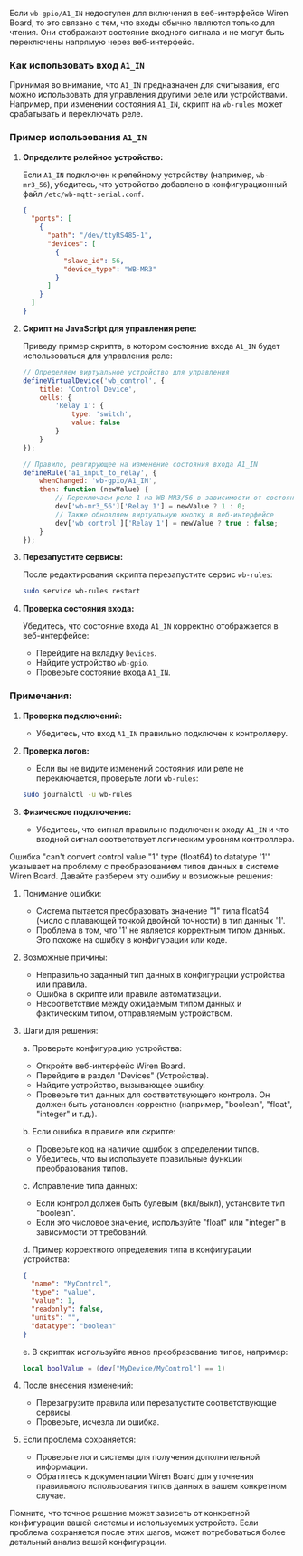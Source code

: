 Если `wb-gpio/A1_IN` недоступен для включения в веб-интерфейсе Wiren Board, то это связано с тем, что входы обычно являются только для чтения. Они отображают состояние входного сигнала и не могут быть переключены напрямую через веб-интерфейс. 

### Как использовать вход `A1_IN`

Принимая во внимание, что `A1_IN` предназначен для считывания, его можно использовать для управления другими реле или устройствами. Например, при изменении состояния `A1_IN`, скрипт на `wb-rules` может срабатывать и переключать реле.

### Пример использования `A1_IN`

1. **Определите релейное устройство:**

   Если `A1_IN` подключен к релейному устройству (например, `wb-mr3_56`), убедитесь, что устройство добавлено в конфигурационный файл `/etc/wb-mqtt-serial.conf`.

   ```json
   {
     "ports": [
       {
         "path": "/dev/ttyRS485-1",
         "devices": [
           {
             "slave_id": 56,
             "device_type": "WB-MR3"
           }
         ]
       }
     ]
   }
   ```

2. **Скрипт на JavaScript для управления реле:**

   Приведу пример скрипта, в котором состояние входа `A1_IN` будет использоваться для управления реле:

   ```javascript
   // Определяем виртуальное устройство для управления
   defineVirtualDevice('wb_control', {
       title: 'Control Device',
       cells: {
           'Relay 1': {
               type: 'switch',
               value: false
           }
       }
   });

   // Правило, реагирующее на изменение состояния входа A1_IN
   defineRule('a1_input_to_relay', {
       whenChanged: 'wb-gpio/A1_IN',
       then: function (newValue) {
           // Переключаем реле 1 на WB-MR3/56 в зависимости от состояния A1_IN
           dev['wb-mr3_56']['Relay 1'] = newValue ? 1 : 0;
           // Также обновляем виртуальную кнопку в веб-интерфейсе
           dev['wb_control']['Relay 1'] = newValue ? true : false;
       }
   });
   ```

3. **Перезапустите сервисы:**

   После редактирования скрипта перезапустите сервис `wb-rules`:

   ```bash
   sudo service wb-rules restart
   ```

4. **Проверка состояния входа:**

   Убедитесь, что состояние входа `A1_IN` корректно отображается в веб-интерфейсе:

   - Перейдите на вкладку `Devices`.
   - Найдите устройство `wb-gpio`.
   - Проверьте состояние входа `A1_IN`.

### Примечания:

1. **Проверка подключений:**
   - Убедитесь, что вход `A1_IN` правильно подключен к контроллеру.

2. **Проверка логов:**
   - Если вы не видите изменений состояния или реле не переключается, проверьте логи `wb-rules`:

   ```bash
   sudo journalctl -u wb-rules
   ```

3. **Физическое подключение:**
   - Убедитесь, что сигнал правильно подключен к входу `A1_IN` и что входной сигнал соответствует логическим уровням контроллера.

Ошибка "can't convert control value "1" type (float64) to datatype '1'" указывает на проблему с преобразованием типов данных в системе Wiren Board. Давайте разберем эту ошибку и возможные решения:

1. Понимание ошибки:
   - Система пытается преобразовать значение "1" типа float64 (число с плавающей точкой двойной точности) в тип данных '1'.
   - Проблема в том, что '1' не является корректным типом данных. Это похоже на ошибку в конфигурации или коде.

2. Возможные причины:
   - Неправильно заданный тип данных в конфигурации устройства или правила.
   - Ошибка в скрипте или правиле автоматизации.
   - Несоответствие между ожидаемым типом данных и фактическим типом, отправляемым устройством.

3. Шаги для решения:

   a. Проверьте конфигурацию устройства:
      - Откройте веб-интерфейс Wiren Board.
      - Перейдите в раздел "Devices" (Устройства).
      - Найдите устройство, вызывающее ошибку.
      - Проверьте тип данных для соответствующего контрола. Он должен быть установлен корректно (например, "boolean", "float", "integer" и т.д.).

   b. Если ошибка в правиле или скрипте:
      - Проверьте код на наличие ошибок в определении типов.
      - Убедитесь, что вы используете правильные функции преобразования типов.

   c. Исправление типа данных:
      - Если контрол должен быть булевым (вкл/выкл), установите тип "boolean".
      - Если это числовое значение, используйте "float" или "integer" в зависимости от требований.

   d. Пример корректного определения типа в конфигурации устройства:
      ```json
      {
        "name": "MyControl",
        "type": "value",
        "value": 1,
        "readonly": false,
        "units": "",
        "datatype": "boolean"
      }
      ```

   e. В скриптах используйте явное преобразование типов, например:
      ```lua
      local boolValue = (dev["MyDevice/MyControl"] == 1)
      ```

4. После внесения изменений:
   - Перезагрузите правила или перезапустите соответствующие сервисы.
   - Проверьте, исчезла ли ошибка.

5. Если проблема сохраняется:
   - Проверьте логи системы для получения дополнительной информации.
   - Обратитесь к документации Wiren Board для уточнения правильного использования типов данных в вашем конкретном случае.

Помните, что точное решение может зависеть от конкретной конфигурации вашей системы и используемых устройств. Если проблема сохраняется после этих шагов, может потребоваться более детальный анализ вашей конфигурации.
